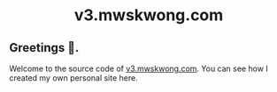 <p align="center">
  <a href="https://mwskwong.com" rel="noopener" target="_blank">
    <!-- <img src="https://mwskwong.com/icon" alt="mwskwomg.com logo" width="150"/> -->
  </a>
</p>

<h1 align="center">v3.mwskwong.com</h1>

## Greetings 👋.

Welcome to the source code of [v3.mwskwong.com](https://v3.mwskwong.com). You can see how I created my own personal site here.
